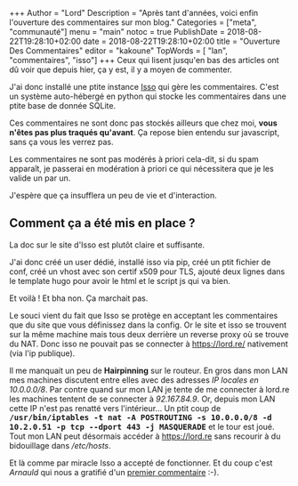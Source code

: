+++
Author = "Lord"
Description = "Après tant d'années, voici enfin l'ouverture des commentaires sur mon blog."
Categories = ["meta", "communauté"]
menu = "main"
notoc = true
PublishDate = 2018-08-22T19:28:10+02:00
date = 2018-08-22T19:28:10+02:00
title = "Ouverture Des Commentaires"
editor = "kakoune"
TopWords = [  "lan", "commentaires", "isso"]
+++
Ceux qui lisent jusqu'en bas des articles ont dû voir que depuis hier, ça y est, il y a moyen de commenter.

J'ai donc installé une ptite instance [Isso](https://posativ.org/isso/) qui gère les commentaires.
C'est un système auto-hébergé en python qui stocke les commentaires dans une ptite base de donnée SQLite.

Ces commentaires ne sont donc pas stockés ailleurs que chez moi, **vous n'êtes pas plus traqués qu'avant**.
Ça repose bien entendu sur javascript, sans ça vous les verrez pas.

Les commentaires ne sont pas modérés à priori cela-dit, si du spam apparaît, je passerai en modération à priori ce qui nécessitera que je les valide un par un.

J'espère que ça insufflera un peu de vie et d'interaction.

## Comment ça a été mis en place ?
La doc sur le site d'Isso est plutôt claire et suffisante.

J'ai donc créé un user dédié, installé isso via pip, créé un ptit fichier de conf, créé un vhost avec son certif x509 pour TLS, ajouté deux lignes dans le template hugo pour avoir le html et le script js qui va bien.

Et voilà !
Et bha non.
Ça marchait pas.

Le souci vient du fait que Isso se protège en acceptant les commentaires que du site que vous définissez dans la config.
Or le site et isso se trouvent sur la même machine mais tous deux derrière un reverse proxy où se trouve du NAT.
Donc isso ne pouvait pas se connecter à https://lord.re/ nativement (via l'ip publique).

Il me manquait un peu de **Hairpinning** sur le routeur.
En gros dans mon LAN mes machines discutent entre elles avec des adresses *IP locales en 10.0.0.0/8*.
Par contre quand sur mon LAN je tente de me connecter à lord.re les machines tentent de se connecter à *92.167.84.9*.
Or, depuis mon LAN cette IP n'est pas renatté vers l'intérieur…
Un ptit coup de **<samp>/usr/bin/iptables -t nat -A POSTROUTING -s 10.0.0.0/8 -d 10.2.0.51 -p tcp --dport 443 -j MASQUERADE</samp>** et le tour est joué.
Tout mon LAN peut désormais accéder à https://lord.re sans recourir à du bidouillage dans */etc/hosts*.

Et là comme par miracle Isso a accepté de fonctionner.
Et du coup c'est *Arnauld* qui nous a gratifié d'un [premier commentaire](https://lord.re/posts/121-voyage-uk/#isso-1) :-).
